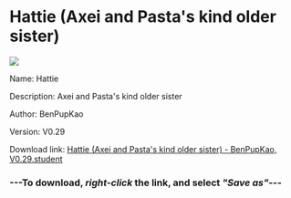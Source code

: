 # Hattie (Axei and Pasta's kind older sister)

<img src = "https://raw.githubusercontent.com/Arbiter1223/Daigaku-Gurashi-Custom-Students/master/Students/Files/Hattie%20(Axei%20and%20Pasta's%20kind%20older%20sister).png">

Name: Hattie

Description: Axei and Pasta's kind older sister

Author: BenPupKao

Version: V0.29

Download link: <a href="https://raw.githubusercontent.com/Arbiter1223/Daigaku-Gurashi-Custom-Students/master/Students/Files/Hattie%20(Axei%20and%20Pasta's%20kind%20older%20sister)%20-%20BenPupKao%2C%20V0.29.student">Hattie (Axei and Pasta's kind older sister) - BenPupKao, V0.29.student</a>

### ---**To download, _right-click_ the link, and select _"Save as"_**---
